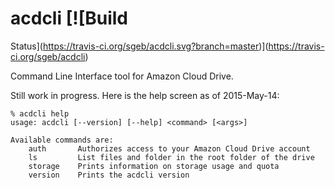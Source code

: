 # acdcli [![Build
Status](https://travis-ci.org/sgeb/acdcli.svg?branch=master)](https://travis-ci.org/sgeb/acdcli)

Command Line Interface tool for Amazon Cloud Drive.

Still work in progress. Here is the help screen as of 2015-May-14:

```
% acdcli help
usage: acdcli [--version] [--help] <command> [<args>]

Available commands are:
    auth       Authorizes access to your Amazon Cloud Drive account
    ls         List files and folder in the root folder of the drive
    storage    Prints information on storage usage and quota
    version    Prints the acdcli version
```
